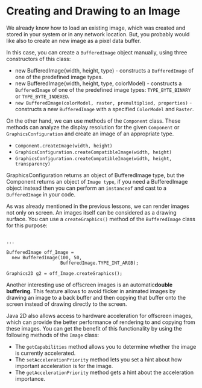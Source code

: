
# Creating and Drawing to an Image

We already know how to load an existing image, which was created and stored in your system or in any network location. But, you probably would like also to create an new image as a pixel data buffer.

In this case, you can create a `BufferedImage` object manually, using three constructors of this class:

- new BufferedImage(width, height, type) - constructs a `BufferedImage` of one of the predefined image types.
- new BufferedImage(width, height, type, colorModel) - constructs a `BufferedImage` of one of the predefined image types: `TYPE_BYTE_BINARY` or `TYPE_BYTE_INDEXED`.
- `new BufferedImage(colorModel, raster, premultiplied, properties)` - constructs a new `BufferedImage` with a specified `ColorModel` and `Raster`.

On the other hand, we can use methods of the `Component` class. These methods can analyze the display resolution for the given `Component` or `GraphicsConfiguration` and create an image of an appropriate type.

- `Component.createImage(width, height)`
- `GraphicsConfiguration.createCompatibleImage(width, height)`
- `GraphicsConfiguration.createCompatibleImage(width, height, transparency)`

GraphicsConfiguration returns an object of BufferedImage type, but the Component returns an object of `Image type`, if you need a BufferedImage object instead then you can perform an `instanceof` and cast to a `BufferedImage` in your code.

As was already mentioned in the previous lessons, we can render images not only on screen. An images itself can be considered as a drawing surface. You can use a `createGraphics()` method of the `BufferedImage` class for this purpose:

```

...

BufferedImage off_Image =
  new BufferedImage(100, 50,
                    BufferedImage.TYPE_INT_ARGB);

Graphics2D g2 = off_Image.createGraphics();

```

Another interesting use of offscreen images is an automatic**double buffering**. This feature allows to avoid flicker in animated images by drawing an image to a back buffer and then copying that buffer onto the screen instead of drawing directly to the screen.

Java 2D also allows access to hardware acceleration for offscreen images, which can provide the better performance of rendering to and copying from these images. You can get the benefit of this functionality by using the following methods of the `Image` class:

- The `getCapabilities` method allows you to determine whether the image is currently accelerated.
- The `setAccelerationPriority` method lets you set a hint about how important acceleration is for the image.
- The `getAccelerationPriority` method gets a hint about the acceleration importance.
